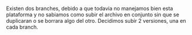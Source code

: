Existen dos branches, debido a que todavia no manejamos bien esta plataforma y no sabiamos como subir el archivo en conjunto sin que se duplicaran o se borrara algo del otro. Decidimos subir 2 versiones, una en cada branch.
